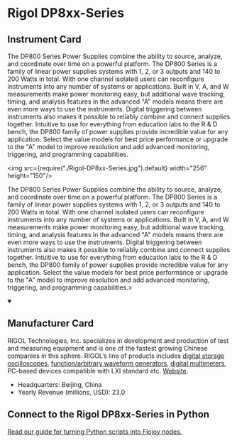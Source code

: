 
# Rigol DP8xx-Series

## Instrument Card

<div className="flex">

<div>

The DP800 Series Power Supplies combine the ability to source, analyze, and coordinate over time on a powerful platform. The DP800 Series is a family of linear power supplies systems with 1, 2, or 3 outputs and 140 to 200 Watts in total. With one channel isolated users can reconfigure instruments into any number of systems or applications. Built in V, A, and W measurements make power monitoring easy, but additional wave tracking, timing, and analysis features in the advanced "A" models means there are even more ways to use the instruments. Digital triggering between instruments also makes it possible to reliably combine and connect supplies together. Intuitive to use for everything from education labs to the R & D bench, the DP800 family of power supplies provide incredible value for any application. Select the value models for best price performance or upgrade to the "A" model to improve resolution and add advanced monitoring, triggering, and programming capabilities.

</div>

<img src={require("./Rigol-DP8xx-Series.jpg").default} width="256" height="150"/>

</div>

The DP800 Series Power Supplies combine the ability to source, analyze, and coordinate over time on a powerful platform. The DP800 Series is a family of linear power supplies systems with 1, 2, or 3 outputs and 140 to 200 Watts in total. With one channel isolated users can reconfigure instruments into any number of systems or applications. Built in V, A, and W measurements make power monitoring easy, but additional wave tracking, timing, and analysis features in the advanced "A" models means there are even more ways to use the instruments. Digital triggering between instruments also makes it possible to reliably combine and connect supplies together. Intuitive to use for everything from education labs to the R & D bench, the DP800 family of power supplies provide incredible value for any application. Select the value models for best price performance or upgrade to the "A" model to improve resolution and add advanced monitoring, triggering, and programming capabilities.>

<details open>
<summary><h2>Manufacturer Card</h2></summary>

RIGOL Technologies, Inc. specializes in development and production of test and measuring equipment and is one of the fastest growing Chinese companies in this sphere.
RIGOL’s line of products includes [digital storage oscilloscopes](https://www.tmatlantic.com/e-store/index.php?SECTION_ID=227), [function/arbitrary waveform generators](https://www.tmatlantic.com/e-store/index.php?SECTION_ID=230), [digital multimeters](https://www.tmatlantic.com/e-store/index.php?SECTION_ID=233), PC-based devices compatible with LXI standard etc. <a href="https://www.rigol.com/">Website</a>.

<ul>
  <li>Headquarters: Beijing, China</li>
  <li>Yearly Revenue (millions, USD): 23.0</li>
</ul>
</details>

## Connect to the Rigol DP8xx-Series in Python

[Read our guide for turning Python scripts into Flojoy nodes.](https://docs.flojoy.ai/custom-nodes/creating-custom-node/)


